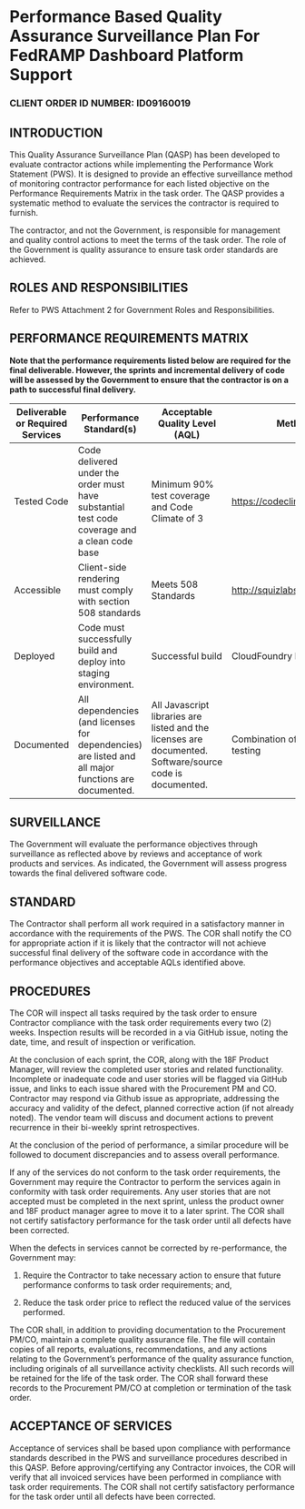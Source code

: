 # Performance Based Quality Assurance Surveillance Plan For FedRAMP Dashboard Platform Support
### CLIENT ORDER ID NUMBER: ID09160019

## INTRODUCTION

This Quality Assurance Surveillance Plan (QASP) has been developed to evaluate contractor actions while implementing the Performance Work Statement (PWS). It is designed to provide an effective surveillance method of monitoring contractor performance for each listed objective on the Performance Requirements Matrix in the task order. The QASP provides a systematic method to evaluate the services the contractor is required to furnish.

The contractor, and not the Government, is responsible for management and quality control actions to meet the terms of the task order. The role of the Government is quality assurance to ensure task order standards are achieved.

## ROLES AND RESPONSIBILITIES

Refer to PWS Attachment 2 for Government Roles and Responsibilities.

## PERFORMANCE REQUIREMENTS MATRIX

**Note that the performance requirements listed below are required for the final deliverable.  However, the sprints and incremental delivery of code will be assessed by the Government to ensure that the contractor is on a path to successful final delivery.**

Deliverable or Required Services | Performance Standard(s) | Acceptable Quality Level (AQL)| Method of Surveillance
------------------------|-------------------------------|-----------------------|-------------------
Tested Code	| Code delivered under the order must have substantial test code coverage and a clean code base	| Minimum 90% test coverage and Code Climate of 3	| https://codeclimate.com
Accessible |	Client-side rendering must comply with section 508 standards	| Meets 508 Standards |	http://squizlabs.github.io/HTML_CodeSniffer/
Deployed	| Code must successfully build and deploy into staging environment.	| Successful build | CloudFoundry logs
Documented |	All dependencies (and licenses for dependencies) are listed and all major functions are documented. | All Javascript libraries are listed and the licenses are documented. Software/source code is documented.| Combination of manual review and automatic testing

## SURVEILLANCE

The Government will evaluate the performance objectives through surveillance as reflected above by reviews and acceptance of work products and services.  As indicated, the Government will assess progress towards the final delivered software code.

## STANDARD

The Contractor shall perform all work required in a satisfactory manner in accordance with the requirements of the PWS. The COR shall notify the CO for appropriate action if it is likely that the contractor will not achieve successful final delivery of the software code in accordance with the performance objectives and acceptable AQLs identified above.

## PROCEDURES

The COR will inspect all tasks required by the task order to ensure Contractor compliance with the task order requirements every two (2) weeks. Inspection results will be recorded in a via GitHub issue, noting the date, time, and result of inspection or verification.  

At the conclusion of each sprint, the COR, along with the 18F Product Manager, will review the completed user stories and related functionality. Incomplete or inadequate code and user stories will be flagged via GitHub issue, and links to each issue shared with the Procurement PM and CO. Contractor may respond via Github issue as appropriate, addressing the accuracy and validity of the defect, planned corrective action (if not already noted). The vendor team will discuss and document actions to prevent recurrence in their bi-weekly sprint retrospectives.

At the conclusion of the period of performance, a similar procedure will be followed to document discrepancies and to assess overall performance.

If any of the services do not conform to the task order requirements, the Government may require the Contractor to perform the services again in conformity with task order requirements. Any user stories that are not accepted must be completed in the next sprint, unless the product owner and 18F product manager agree to move it to a later sprint. The COR shall not certify satisfactory performance for the task order until all defects have been corrected.

When the defects in services cannot be corrected by re-performance, the Government may:

1)	Require the Contractor to take necessary action to ensure that future performance conforms to task order requirements; and,

2)	Reduce the task order price to reflect the reduced value of the services performed.

The COR shall, in addition to providing documentation to the Procurement PM/CO, maintain a complete quality assurance file. The file will contain copies of all reports, evaluations, recommendations, and any actions relating to the Government’s performance of the quality assurance function, including originals of all surveillance activity checklists. All such records will be retained for the life of the task order. The COR shall forward these records to the Procurement PM/CO at completion or termination of the task order.

## ACCEPTANCE OF SERVICES

Acceptance of services shall be based upon compliance with performance standards described in the PWS and surveillance procedures described in this QASP. Before approving/certifying any Contractor invoices, the COR will verify that all invoiced services have been performed in compliance with task order requirements. The COR shall not certify satisfactory performance for the task order until all defects have been corrected.
